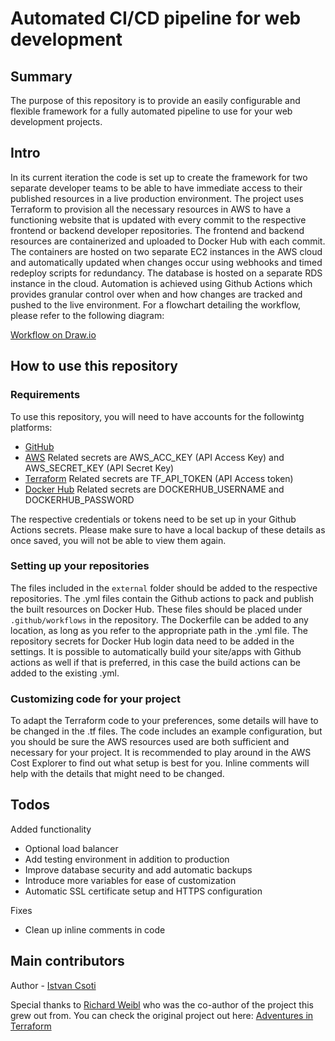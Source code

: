 # Automated CI/CD pipeline for web development


## Summary

The purpose of this repository is to provide an easily configurable and flexible framework for a fully automated pipeline to use for your web development projects. 

## Intro

In its current iteration the code is set up to create the framework for two separate developer teams to be able to have
immediate access to their published resources in a live production environment. The project uses Terraform to provision all 
the necessary resources in AWS to have a functioning website that is updated with every commit to the respective frontend or
backend developer repositories. The frontend and backend resources are containerized and uploaded to Docker Hub with each 
commit. The containers are hosted on two separate EC2 instances in the AWS cloud and automatically updated when changes occur 
using webhooks and timed redeploy scripts for redundancy. The database is hosted on a separate RDS instance in the cloud. 
Automation is achieved using Github Actions which provides granular control over when and how changes are tracked and pushed 
to the live environment. For a flowchart detailing the workflow, please refer to the following diagram:

[Workflow on Draw.io](https://viewer.diagrams.net/?tags=%7B%7D&highlight=0000ff&edit=_blank&layers=1&nav=1&title=CI-CD%20Pipeline.drawio#Uhttps%3A%2F%2Fraw.githubusercontent.com%2Fcsotiistvan%2FDocker-redeploy-with-webhooks%2Fmain%2FCI-CD%2520Pipeline.drawio)


## How to use this repository

### Requirements

To use this repository, you will need to have accounts for the followintg platforms:
- [GitHub](https://docs.github.com/en/get-started/signing-up-for-github/signing-up-for-a-new-github-account)
- [AWS](https://aws.amazon.com/premiumsupport/knowledge-center/create-and-activate-aws-account/) Related secrets are AWS_ACC_KEY (API Access Key) and AWS_SECRET_KEY (API Secret Key)
- [Terraform](https://developer.hashicorp.com/terraform/tutorials/cloud-get-started/cloud-sign-up) Related secrets are TF_API_TOKEN (API Access token)
- [Docker Hub](https://docs.docker.com/docker-id/) Related secrets are DOCKERHUB_USERNAME and DOCKERHUB_PASSWORD

The respective credentials or tokens need to be set up in your Github Actions secrets. Please make sure to have a local backup of these details as once saved, you will not be able to view them again. 

### Setting up your repositories

The files included in the `external` folder should be added to the respective repositories. The .yml files contain the Github actions to pack and publish the built resources on Docker Hub. These files should be placed under `.github/workflows` in the repository. The Dockerfile can be added to any location, as long as you refer to the appropriate path in the .yml file. The repository secrets for Docker Hub login data need to be added in the settings. It is possible to automatically build your site/apps with Github actions as well if that is preferred, in this case the build actions can be added to the existing .yml.  

### Customizing code for your project

To adapt the Terraform code to your preferences, some details will have to be changed in the .tf files. The code includes an example configuration, but you should be sure the AWS resources used are both sufficient and necessary for your project. It is recommended to play around in the AWS Cost Explorer to find out what setup is best for you. Inline comments will help with the details that might need to be changed. 

## Todos

Added functionality 

 - Optional load balancer 
 - Add testing environment in addition to production
 - Improve database security and add automatic backups
 - Introduce more variables for ease of customization
 - Automatic SSL certificate setup and HTTPS configuration

Fixes

 - Clean up inline comments in code

## Main contributors

Author - [Istvan Csoti](https://github.com/csotiistvan)

Special thanks to [Richard Weibl](https://github.com/WRicsi) who was the co-author of the project this grew out from. 
You can check the original project out here: [Adventures in Terraform](https://github.com/csotiistvan/Adventures-in-Terraform)
